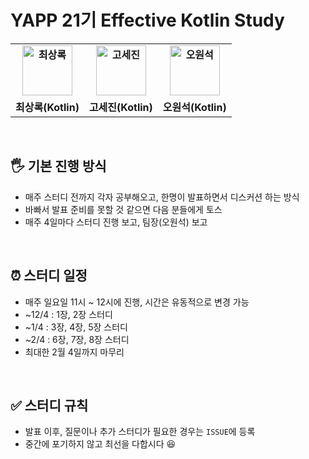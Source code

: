 # YAPP 21기 Effective Kotlin Study

<div align="center">
  <table style="font-weight : bold">
      <tr>
          <td align="center">
              <a href="https://github.com/EvergreenTree97">                 
                  <img alt="최상록" src="https://avatars.githubusercontent.com/EvergreenTree97" width="80" />            
              </a>
          </td>
          <td align="center">
              <a href="https://github.com/BraveSejin">                 
                  <img alt="고세진" src="https://avatars.githubusercontent.com/BraveSejin" width="80" />            
              </a>
          </td>
          <td align="center">
              <a href="https://github.com/ows3090">                 
                  <img alt="오원석" src="https://avatars.githubusercontent.com/ows3090" width="80" />            
              </a>
          </td>
      </tr>
      <tr>
          <td align="center">최상록(Kotlin)</td>
          <td align="center">고세진(Kotlin)</td>
          <td align="center">오원석(Kotlin)</td>
      </tr>
  </table>
</div>

<br>

## 🖐 기본 진행 방식
- 매주 스터디 전까지 각자 공부해오고, 한명이 발표하면서 디스커션 하는 방식
- 바빠서 발표 준비를 못할 것 같으면 다음 분들에게 토스
- 매주 4일마다 스터디 진행 보고, 팀장(오원석) 보고

<br>

## ⏰ 스터디 일정
- 매주 일요일 11시 ~ 12시에 진행, 시간은 유동적으로 변경 가능
- ~12/4 : 1장, 2장 스터디
- ~1/4 : 3장, 4장, 5장 스터디
- ~2/4 : 6장, 7장, 8장 스터디
- 최대한 2월 4일까지 마무리

<br>

## ✅ 스터디 규칙
- 발표 이후, 질문이나 추가 스터디가 필요한 경우는 `ISSUE`에 등록
- 중간에 포기하지 않고 최선을 다합시다 😆
